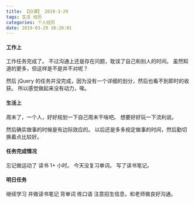 ```yaml
---
title: 【日课】 2019-3-29
tags: 生活 经历
categories: 个人经历
date: 2019-03-29 18:20:01
---
```



#### 工作上

工作任务完成了。
不过沟通上还是存在问题，耽误了自己和别人的时间。
虽然知道的更多，但这样是不是并不对呢？

然后 jQuery 的任务并没完成，因为没有一个详细的划分，然后也看不到即时的收获。
所以感觉做起来没有动力，唉。

#### 生活上

周末了，一个人，好好规划一下自己周末干啥吧。
想要好好玩一下流利说。

然后确实做事的时候是有边际效应的。
以后还是多多规定做事的时间，然后勤切换着点比较好。

#### 任务完成情况

忘记做运动了
读书 1+ 小时。
今天没复习单词。
写了读书笔记。

#### 明日任务

继续学习 并做读书笔记
背单词
练口语
注意招生信息，和老师做良好沟通。
